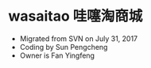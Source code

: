 # wasaitao 哇噻淘商城
* Migrated from SVN on July 31, 2017
* Coding by Sun Pengcheng
* Owner is Fan Yingfeng